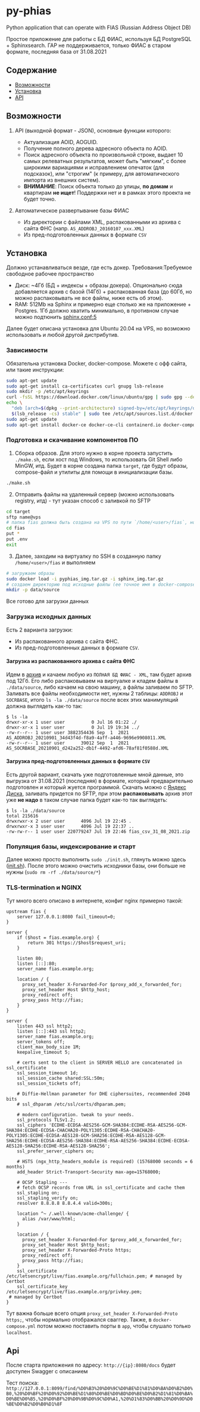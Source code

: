 # py-phias

Python application that can operate with FIAS (Russian Address Object DB)

Простое приложение для работы с БД ФИАС, используя БД PostgreSQL + Sphinxsearch. ГАР не поддерживается,
только ФИАС в старом формате, последняя база от 31.08.2021

## Содержание

- [Возможности](#Возможности)
- [Установка](#Установка)
- [API](#Api)

## Возможности

1. API (выходной формат - JSON), основные функции которого:
    - Актуализация AOID, AOGUID.
    - Получение полного дерева адресного объекта по AOID.
    - Поиск адресного объекта по произвольной строке, выдает 10 самых релеватных результатов, может быть "мягким",
      с более широкими вариациями и исправлением опечаток (для подсказок), или "строгим" (к примеру, для автоматического
      импорта из внешних систем).
    - **ВНИМАНИЕ**: Поиск объекта только до улицы, **по домам** и квартирам **не ищет**! Поддержки нет и в рамках этого
      проекта не будет точно.

2. Автоматическое развертывание базы ФИАС
    - Из директории с файлами XML, распакованными из архива с сайта ФНС (напр. `AS_ADDROBJ_20160107_xxx.XML`)
    - Из пред-подготовленных данных в формате `CSV`

## Установка

Должно устанавливаться везде, где есть докер. Требования:Требуемое свободное рабочее пространство

- Диск: ~4Гб (БД + индексы + образы докера). Опционально сюда добавляется архив с базой (14Гб) + распакованная база
  (до 60Гб, но можно распаковывать не все файлы, ниже есть об этом).
- RAM: 512Mb на Sphinx и примерно еще столько же на приложение + Postgres. 1Гб должно хватить минимально, в противном
  случае можно подтюнить [sphinx.conf:5](orchestra/templates/sphinx.conf)

Далее будет описана установка для Ubuntu 20.04 на VPS, но возможно использовать и любой другой дистрибутив.

### Зависимости

Обязательна установка Docker, docker-compose. Можете с офф сайта, или такие инструкции:

```bash
sudo apt-get update
sudo apt-get install ca-certificates curl gnupg lsb-release
sudo mkdir -p /etc/apt/keyrings
curl -fsSL https://download.docker.com/linux/ubuntu/gpg | sudo gpg --dearmor -o /etc/apt/keyrings/docker.gpg
echo \
  "deb [arch=$(dpkg --print-architecture) signed-by=/etc/apt/keyrings/docker.gpg] https://download.docker.com/linux/ubuntu \
  $(lsb_release -cs) stable" | sudo tee /etc/apt/sources.list.d/docker.list > /dev/null
sudo apt-get update
sudo apt-get install docker-ce docker-ce-cli containerd.io docker-compose-plugin
```

### Подготовка и скачивание компонентов ПО

1. Сборка образов. Для этого нужно в корне проекта запустить `./make.sh`, если хост под Windows, то использовать
   Git Shell либо MinGW, итд. Будет в корне создана папка `target`, где будут образы, compose-файл и утилиты для помощи
   в инициализации базы.

```bash
./make.sh
```

2. Отправить файлы на удаленный сервер (можно использовать registry, итд) - тут указан способ с заливкой по SFTP

```bash
cd target
sftp name@vps
# папка fias должна быть создана на VPS по пути `/home/<user>/fias`, но можно использовать любую другую
cd fias
put *
put .env
exit
```

3. Далее, заходим на виртуалку по SSH в созданную папку `/home/<user>/fias` и выполняем

```bash
# загружаем образы
sudo docker load -i pyphias_img.tar.gz -i sphinx_img.tar.gz
# создаем директорию под исходные файлы (ее точное имя в docker-compose.yml:29)
mkdir -p data/source
```

Все готово для загрузки данных

### Загрузка исходных данных

Есть 2 варианта загрузки:

- Из распакованного архива с сайта ФНС.
- Из пред-подготовленных данных в формате `CSV`.

#### Загрузка из распакованного архива с сайта ФНС

Идем в [архив](https://fias.nalog.ru/DataArchive) и качаем любую из `ПОЛНАЯ БД ФИАС - XML`, там будет архив под 12Гб.
Его либо распаковываем на виртуалке и кладем файлы в `./data/source`, либо качаем на свою машину, а файлы заливаем по
SFTP. Заливать все файлы необходимости нет, нужны 2 таблицы: `ADDROBJ` и `SOCRBASE`, итого `ls -la ./data/source`
после всех этих манимуляций должна выглядеть как-то так:

```
$ ls -la
drwxr-xr-x 1 user user          0 Jul 16 01:22 ./
drwxr-xr-x 1 user user          0 Jul 19 19:34 ../
-rw-r--r-- 1 user user 3882354436 Sep  1  2021 AS_ADDROBJ_20210901_34d43f4d-f8a9-4aff-a446-9696e9908011.XML
-rw-r--r-- 1 user user      39012 Sep  1  2021 AS_SOCRBASE_20210901_d242a252-db1f-4492-afd6-78af81f0588d.XML
```

#### Загрузка пред-подготовленных данных в формате `CSV`

Есть другой вариант, скачать уже подготовленные мной данные, это выгрузка от 31.08.2021 (последняя) в формате,
который предварительно подготовлен и который жуется программой. Скачать можно с
[Яндекс Диска](https://disk.yandex.ru/d/AKQR8DEIcVKeSw), заливать придется по SFTP, при этом **распаковывать** архив
этот уже **не надо** в таком случае папка будет как-то так выглядеть:

```
$ ls -la ./data/source
total 215616
drwxrwxr-x 2 user user      4096 Jul 19 22:45 .
drwxrwxr-x 3 user user      4096 Jul 19 22:37 ..
-rw-rw-r-- 1 user user 220779247 Jul 19 22:46 fias_csv_31_08_2021.zip
```

### Популяция базы, индексирование и старт

Далее можно просто выполнить `sudo ./init.sh`, глянуть можно здесь ([init.sh](deploy/init.sh)). После этого можно
очистить исходники базы, они больше не нужны (`sudo rm -rf ./data/source/*`)

### TLS-termination и NGINX

Тут много всего описано в интернете, конфиг nginx примерно такой:

```
upstream fias {
    server 127.0.0.1:8080 fail_timeout=0;
}

server {
    if ($host = fias.example.org) {
        return 301 https://$host$request_uri;
    }

    listen 80;
    listen [::]:80;
    server_name fias.example.org;

    location / {
      proxy_set_header X-Forwarded-For $proxy_add_x_forwarded_for;
      proxy_set_header Host $http_host;
      proxy_redirect off;
      proxy_pass http://fias;
    }
}

server {
    listen 443 ssl http2;
    listen [::]:443 ssl http2;
    server_name fias.example.org;
    server_tokens off;
    client_max_body_size 1M;
    keepalive_timeout 5;

    # certs sent to the client in SERVER HELLO are concatenated in ssl_certificate
    ssl_session_timeout 1d;
    ssl_session_cache shared:SSL:50m;
    ssl_session_tickets off;

    # Diffie-Hellman parameter for DHE ciphersuites, recommended 2048 bits
    # ssl_dhparam /etc/ssl/certs/dhparam.pem;

    # modern configuration. tweak to your needs.
    ssl_protocols TLSv1.2;
    ssl_ciphers 'ECDHE-ECDSA-AES256-GCM-SHA384:ECDHE-RSA-AES256-GCM-SHA384:ECDHE-ECDSA-CHACHA20-POLY1305:ECDHE-RSA-CHACHA20-POLY1305:ECDHE-ECDSA-AES128-GCM-SHA256:ECDHE-RSA-AES128-GCM-SHA256:ECDHE-ECDSA-AES256-SHA384:ECDHE-RSA-AES256-SHA384:ECDHE-ECDSA-AES128-SHA256:ECDHE-RSA-AES128-SHA256';
    ssl_prefer_server_ciphers on;

    # HSTS (ngx_http_headers_module is required) (15768000 seconds = 6 months)
    add_header Strict-Transport-Security max-age=15768000;

    # OCSP Stapling ---
    # fetch OCSP records from URL in ssl_certificate and cache them
    ssl_stapling on;
    ssl_stapling_verify on;
    resolver 8.8.8.8 8.8.4.4 valid=300s;

    location ^~ /.well-known/acme-challenge/ {
      alias /var/www/html;
    }

    location / {
      proxy_set_header X-Forwarded-For $proxy_add_x_forwarded_for;
      proxy_set_header Host $http_host;
      proxy_set_header X-Forwarded-Proto https;
      proxy_redirect off;
      proxy_pass http://fias;
    }
    ssl_certificate /etc/letsencrypt/live/fias.example.org/fullchain.pem; # managed by Certbot
    ssl_certificate_key /etc/letsencrypt/live/fias.example.org/privkey.pem;
 # managed by Certbot
}
```

Тут важна больше всего опция `proxy_set_header X-Forwarded-Proto https;`, чтобы нормально отображался сваггер. Также, в
`docker-compose.yml` потом можно поставить порты в `app`, чтобы слушало только `localhost`.

## Api

После старта приложения по адресу: `http://{ip}:8080/docs` будет доступен Swagger с описанием

Тест
поиска: `http://127.0.0.1:8099/find/%D0%B3%20%D0%9C%D0%BE%D1%81%D0%BA%D0%B2%D0%B0,%20%D0%BF%20%D0%92%D0%BE%D1%80%D0%BE%D0%BD%D0%BE%D0%B2%D1%81%D0%BA%D0%BE%D0%B5,%20%D0%BF%20%D0%9B%D0%9C%D0%A1,%20%D1%83%D0%BB%20%D0%9D%D0%BE%D0%B2%D0%B0%D1%8F`
